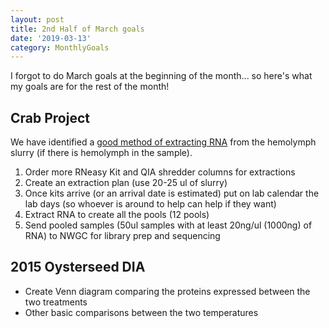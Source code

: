 ```yaml
---
layout: post
title: 2nd Half of March goals
date: '2019-03-13'
category: MonthlyGoals
---
```

I forgot to do March goals at the beginning of the month... so here's what my goals are for the rest of the month!

## Crab Project
We have identified a [good method of extracting RNA](https://grace-ac.github.io/RNeasy-sample-vol-tests/) from the hemolymph slurry (if there is hemolymph in the sample). 

1. Order more RNeasy Kit and QIA shredder columns for extractions
2. Create an extraction plan (use 20-25 ul of slurry)
3. Once kits arrive (or an arrival date is estimated) put on lab calendar the lab days (so whoever is around to help can help if they want)
4. Extract RNA to create all the pools (12 pools)
5. Send pooled samples (50ul samples with at least 20ng/ul (1000ng) of RNA) to NWGC for library prep and sequencing

## 2015 Oysterseed DIA

- Create Venn diagram comparing the proteins expressed between the two treatments
- Other basic comparisons between the two temperatures 
